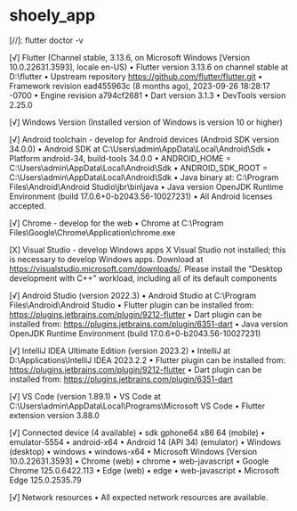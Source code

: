 # shoely_app 

[//]: flutter doctor -v 

[√] Flutter (Channel stable, 3.13.6, on Microsoft Windows [Version 10.0.22631.3593], locale en-US)
• Flutter version 3.13.6 on channel stable at D:\flutter
• Upstream repository https://github.com/flutter/flutter.git
• Framework revision ead455963c (8 months ago), 2023-09-26 18:28:17 -0700
• Engine revision a794cf2681
• Dart version 3.1.3
• DevTools version 2.25.0

[√] Windows Version (Installed version of Windows is version 10 or higher)

[√] Android toolchain - develop for Android devices (Android SDK version 34.0.0)
• Android SDK at C:\Users\admin\AppData\Local\Android\Sdk
• Platform android-34, build-tools 34.0.0
• ANDROID_HOME = C:\Users\admin\AppData\Local\Android\Sdk
• ANDROID_SDK_ROOT = C:\Users\admin\AppData\Local\Android\Sdk
• Java binary at: C:\Program Files\Android\Android Studio\jbr\bin\java
• Java version OpenJDK Runtime Environment (build 17.0.6+0-b2043.56-10027231)
• All Android licenses accepted.

[√] Chrome - develop for the web
• Chrome at C:\Program Files\Google\Chrome\Application\chrome.exe

[X] Visual Studio - develop Windows apps
X Visual Studio not installed; this is necessary to develop Windows apps.
Download at https://visualstudio.microsoft.com/downloads/.
Please install the "Desktop development with C++" workload, including all of its default components

[√] Android Studio (version 2022.3)
• Android Studio at C:\Program Files\Android\Android Studio
• Flutter plugin can be installed from:
https://plugins.jetbrains.com/plugin/9212-flutter
• Dart plugin can be installed from:
https://plugins.jetbrains.com/plugin/6351-dart
• Java version OpenJDK Runtime Environment (build 17.0.6+0-b2043.56-10027231)

[√] IntelliJ IDEA Ultimate Edition (version 2023.2)
• IntelliJ at D:\Applications\IntelliJ IDEA 2023.2.2
• Flutter plugin can be installed from:
https://plugins.jetbrains.com/plugin/9212-flutter
• Dart plugin can be installed from:
https://plugins.jetbrains.com/plugin/6351-dart

[√] VS Code (version 1.89.1)
• VS Code at C:\Users\admin\AppData\Local\Programs\Microsoft VS Code
• Flutter extension version 3.88.0

[√] Connected device (4 available)
• sdk gphone64 x86 64 (mobile) • emulator-5554 • android-x64    • Android 14 (API 34) (emulator)
• Windows (desktop)            • windows       • windows-x64    • Microsoft Windows [Version 10.0.22631.3593]
• Chrome (web)                 • chrome        • web-javascript • Google Chrome 125.0.6422.113
• Edge (web)                   • edge          • web-javascript • Microsoft Edge 125.0.2535.79

[√] Network resources
• All expected network resources are available.

